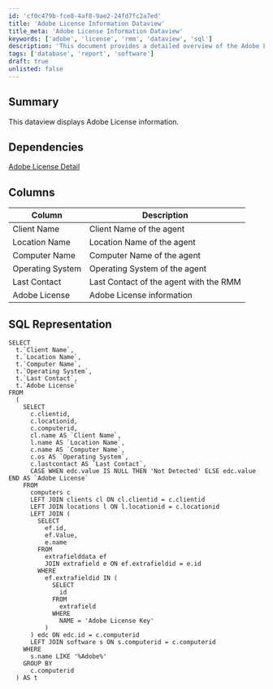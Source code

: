 ```yaml
---
id: 'cf0c479b-fce8-4af8-9ae2-24fd7fc2a7ed'
title: 'Adobe License Information Dataview'
title_meta: 'Adobe License Information Dataview'
keywords: ['adobe', 'license', 'rmm', 'dataview', 'sql']
description: 'This document provides a detailed overview of the Adobe License information dataview, including its dependencies, columns, and SQL representation for retrieving the relevant data from the database.'
tags: ['database', 'report', 'software']
draft: true
unlisted: false
---
```

## Summary

This dataview displays Adobe License information.

## Dependencies

[Adobe License Detail](<./Adobe License Detail.md>)

## Columns

| Column             | Description                             |
|--------------------|-----------------------------------------|
| Client Name        | Client Name of the agent                |
| Location Name      | Location Name of the agent              |
| Computer Name      | Computer Name of the agent              |
| Operating System    | Operating System of the agent           |
| Last Contact       | Last Contact of the agent with the RMM  |
| Adobe License      | Adobe License information                |

## SQL Representation

```
SELECT 
  t.`Client Name`, 
  t.`Location Name`, 
  t.`Computer Name`, 
  t.`Operating System`, 
  t.`Last Contact`, 
  t.`Adobe License` 
FROM 
  (
    SELECT 
      c.clientid, 
      c.locationid, 
      c.computerid, 
      cl.name AS `Client Name`, 
      l.name AS `Location Name`, 
      c.name AS `Computer Name`, 
      c.os AS `Operating System`, 
      c.lastcontact AS `Last Contact`, 
      CASE WHEN edc.value IS NULL THEN 'Not Detected' ELSE edc.value END AS `Adobe License` 
    FROM 
      computers c 
      LEFT JOIN clients cl ON cl.clientid = c.clientid 
      LEFT JOIN locations l ON l.locationid = c.locationid 
      LEFT JOIN (
        SELECT 
          ef.id, 
          ef.Value, 
          e.name 
        FROM 
          extrafielddata ef 
          JOIN extrafield e ON ef.extrafieldid = e.id 
        WHERE 
          ef.extrafieldid IN (
            SELECT 
              id 
            FROM 
              extrafield 
            WHERE 
              NAME = 'Adobe License Key'
          )
      ) edc ON edc.id = c.computerid 
      LEFT JOIN software s ON s.computerid = c.computerid 
    WHERE 
      s.name LIKE '%Adobe%' 
    GROUP BY 
      c.computerid
  ) AS t
```














